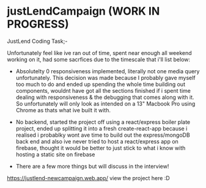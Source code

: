 # justLendCampaign (WORK IN PROGRESS)

JustLend Coding Task;-

Unfortunately feel like ive ran out of time, spent near enough all weekend working on it, had some sacrfices due to the timescale that i'll list below:

- Absolutelty 0 responsiveness implemented, literally not one media query unfortunately. This decision was made because I probably gave myself too much to do and ended up spending the whole time building out components, wouldnt have got all the sections finished if i spent time dealing with responsiveness & the debugging that comes along with it. So unfortunately will only look as intended on a 13" Macbook Pro using Chrome as thats what ive built it with.

- No backend, started the project off using a react/express boiler plate project, ended up splitting it into a fresh create-react-app because i realised i probablky wont ave time to build out the express/mongoDB back end and also ive never tried to host a react/express app on firebase, thought it would be better to just stick to what i know with hosting a static site on firebase

- There are a few more things but will discuss in the interview!

https://justlend-newcampaign.web.app/ view the project here :D

